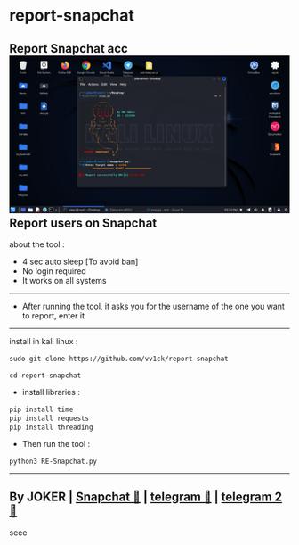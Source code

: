 # report-snapchat
Report Snapchat acc
<img src="/snp.png"></img>
Report users on Snapchat
-
about the tool :
- 4 sec auto sleep [To avoid ban]
- No login required
- It works on all systems
-----------------------
- After running the tool, it asks you for the username of the one you want to report, enter it
-----------------------
install in kali linux :
<!--START_SECTION:waka-->
```
sudo git clone https://github.com/vv1ck/report-snapchat
```
<!--END_SECTION:waka-->
<!--START_SECTION:waka-->
```
cd report-snapchat
```
<!--END_SECTION:waka-->
- install libraries :

<!--START_SECTION:waka-->
```
pip install time
pip install requests
pip install threading
```
<!--END_SECTION:waka-->

- Then run the tool :
<!--START_SECTION:waka-->
```
python3 RE-Snapchat.py
```
<!--END_SECTION:waka-->
--------------------
By JOKER | <a class="" href="https://www.snapchat.com/add/jokermr5oos4800?">Snapchat 👻</a> | <a class="" href="http://t.me/vv1ck">telegram 🔷</a> | <a class="" href="http://t.me/TweakPY">telegram 2 🔷</a>
-
seee
